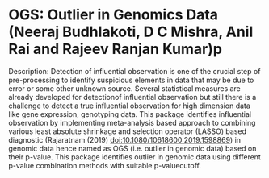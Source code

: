 # OGS: Outlier in Genomics Data (Neeraj Budhlakoti, D C Mishra, Anil Rai and Rajeev Ranjan Kumar)p

Description: Detection of influential observation is one of the crucial step of pre-processing to
identify suspicious elements in data that may be due to error or some other unknown source. Several
statistical measures are already developed for detectionof influential observation but still there
is a challenge to detect a true influential observation for high dimension data like gene expression, 
genotyping data. This package identifies influential observation by implementing meta-analysis based 
approach to combining various least absolute shrinkage and selection operator (LASSO) based diagnostic 
(Rajaratnam (2019) <doi:10.1080/10618600.2019.1598869>) in genomic data hence named as OGS (i.e. outlier 
in genomic data) based on their p-value. This package identifies outlier in genomic data using different
p-value combination methods with suitable p-valuecutoff.

